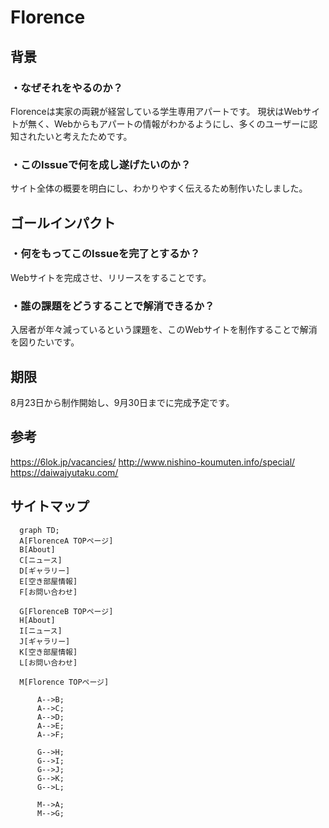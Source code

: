 # Florence

## 背景
### ・なぜそれをやるのか？
Florenceは実家の両親が経営している学生専用アパートです。
現状はWebサイトが無く、Webからもアパートの情報がわかるようにし、多くのユーザーに認知されたいと考えたためです。
### ・このIssueで何を成し遂げたいのか？
サイト全体の概要を明白にし、わかりやすく伝えるため制作いたしました。

## ゴールインパクト
### ・何をもってこのIssueを完了とするか？
Webサイトを完成させ、リリースをすることです。
### ・誰の課題をどうすることで解消できるか？
入居者が年々減っているという課題を、このWebサイトを制作することで解消を図りたいです。

## 期限
8月23日から制作開始し、9月30日までに完成予定です。

## 参考
https://6lok.jp/vacancies/
http://www.nishino-koumuten.info/special/
https://daiwajyutaku.com/

## サイトマップ
```mermaid
  graph TD;
  A[FlorenceA TOPページ]
  B[About]
  C[ニュース]
  D[ギャラリー]
  E[空き部屋情報]
  F[お問い合わせ]

  G[FlorenceB TOPページ]
  H[About]
  I[ニュース]
  J[ギャラリー]
  K[空き部屋情報]
  L[お問い合わせ]

  M[Florence TOPページ]

      A-->B;
      A-->C;
      A-->D;
      A-->E;
      A-->F;
      
      G-->H;
      G-->I;
      G-->J;
      G-->K;
      G-->L;

      M-->A;
      M-->G;
```

